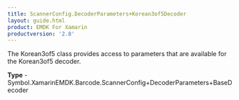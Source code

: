 ```yaml
---
title: ScannerConfig.DecoderParameters+Korean3of5Decoder
layout: guide.html
product: EMDK For Xamarin 
productversion: '2.8' 
---
```

The Korean3of5 class provides access to parameters that are available for the Korean3of5 decoder.

**Type** - Symbol.XamarinEMDK.Barcode.ScannerConfig+DecoderParameters+BaseDecoder

